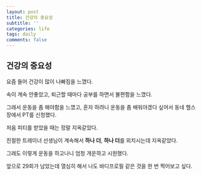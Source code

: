 ```yaml
---
layout: post
title: 건강의 중요성
subtitle: ''
categories: life
tags: daily
comments: false
---
```


## 건강의 중요성

요즘 들어 건강이 많이 나빠짐을 느꼈다.

속이 계속 안좋았고, 퇴근할 때마다 공부를 하면서 불편함을 느꼈다.

그래서 운동을 좀 해야함을 느꼈고, 혼자 하려니 운동을 좀 배워야겠다 싶어서 동네 헬스장에서 PT를 신청했다.

처음 피티를 받았을 때는 정말 지옥같았다.

친절한 트레이너 선생님이 계속해서 **하나 더**, **하나 더**를 외치시는데 지옥같았다.

그래도 이렇게 운동을 하고나니 엄청 개운하고 시원했다.

앞으로 29회가 남았는데 열심히 해서 나도 바디프로필 같은 것을 한 번 찍어보고 싶다.
